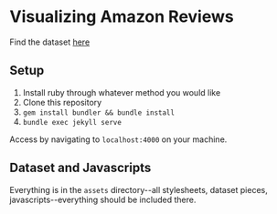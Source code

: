 # Visualizing Amazon Reviews

Find the dataset [here](https://s3.amazonaws.com/amazon-reviews-pds/tsv/index.txt)

## Setup

1. Install ruby through whatever method you would like
2. Clone this repository
3. `gem install bundler && bundle install`
4. `bundle exec jekyll serve`

Access by navigating to `localhost:4000` on your machine.

## Dataset and Javascripts

Everything is in the `assets` directory--all stylesheets, dataset pieces, javascripts--everything should be included there.
